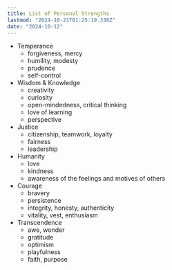 ```yaml
---
title: List of Personal Strengths
lastmod: "2024-10-21T01:25:19.338Z"
date: "2024-10-12"
---
```


- Temperance
  - forgiveness, mercy
  - humility, modesty
  - prudence
  - self-control
- Wisdom & Knowledge
  - creativity
  - curiosity
  - open-mindedness, critical thinking
  - love of learning
  - perspective
- Justice
  - citizenship, teamwork, loyalty
  - fairness
  - leadership
- Humanity
  - love
  - kindness
  - awareness of the feelings and motives of others
- Courage
  - bravery
  - persistence
  - integrity, honesty, authenticity
  - vitality, vest, enthusiasm
- Transcendence
  - awe, wonder
  - gratitude
  - optimism
  - playfulness
  - faith, purpose
